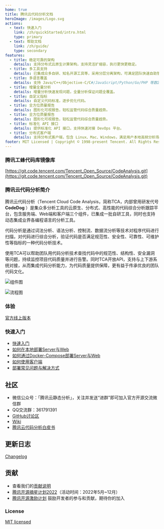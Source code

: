 ```yaml
---
home: true
title: 腾讯云代码分析文档
heroImage: /images/Logo.svg
actions:
  - text: 快速入门
    link: /zh/quickStarted/intro.html
    type: primary
  - text: 帮助文档
    link: /zh/guide/
    type: secondary
features:
  - title: 稳定可靠的架构
    details: 支持分布式云原生计算架构，支持灵活扩缩容，执行更快更稳定。
  - title: 多工具支持
    details: 已集成众多自研、知名开源工具等，采用分层分离架构，可满足团队快速自助管理工具。
  - title: 多语言覆盖
    details: 支持 Java/C++/Objective-C/C#/JavaScript/Python/Go/PHP 等数29种语言，覆盖常用编程语言。
  - title: 增量全量分析
    details: 增量分析快速发现问题，全量分析保证问题全覆盖。
  - title: 自定义指标
    details: 自定义代码标准，逐步优化代码。
  - title: 全方位质量报告
    details: 图形化可视报告，轻松监管代码综合质量趋势。
  - title: 全方位质量报告
    details: 图形化可视报告，轻松监管代码综合质量趋势。
  - title: 标准化 API 接口
    details: 提供标准化 API 接口，支持快速对接 DevOps 平台。
  - title: 分布式客户端
    details: 支持分布式客户端，包含 Linux、Mac、Windows，满足用户本地高频分析场景。
footer: MIT Licensed | Copyright © 1998-present Tencent. All Rights Reserved.
---
```


### 腾讯工蜂代码库镜像库

[https://git.code.tencent.com/Tencent_Open_Source/CodeAnalysis.git](https://git.code.tencent.com/Tencent_Open_Source/CodeAnalysis.git)

### 腾讯云代码分析简介

腾讯云代码分析（Tencent Cloud Code Analysis，简称TCA，内部曾用研发代号 **CodeDog** ）是集众多分析工具的云原生、分布式、高性能的代码综合分析跟踪平台，包含服务端、Web端和客户端三个组件，已集成一批自研工具，同时也支持动态集成业界各编程语言的分析工具。

代码分析是通过词法分析、语法分析、控制流、数据流分析等技术对程序代码进行扫描，对代码进行综合分析，验证代码是否满足规范性、安全性、可靠性、可维护性等指标的一种代码分析技术。

使用TCA可以帮助团队用代码分析技术查找代码中的规范性、结构性、安全漏洞等问题，持续监控项目代码质量并进行告警。同时TCA开放API，支持与上下游系统对接，从而集成代码分析能力，为代码质量提供保障，更有益于传承优良的团队代码文化。  

![组件图](https://tencent.github.io/CodeAnalysis/media/Components.png)

![流程图](https://tencent.github.io/CodeAnalysis/media/Flow.png)

### 体验

[官方线上版本](http://tca.tencent.com)

### 快速入门

- [快速入门](./zh/quickStarted/intro.md)
- [如何在本地部署Server与Web](./zh/quickStarted/deploySever.md#通过源代码)
- [如何通过Docker-Compose部署Server与Web](./zh/quickStarted/deploySever.md#通过docker-compose)
- [如何使用客户端](./zh/quickStarted/deployClient.md)
- [部署常见问题与解决方式](./zh/quickStarted/FAQ.md)

## 社区

- 微信公众号：「腾讯云静态分析」，关注并发送“进群”即可加入官方开源交流微信群
- QQ交流群：361791391  
- [GitHub讨论区](https://github.com/Tencent/CodeAnalysis/discussions)
- [Wiki](https://github.com/Tencent/CodeAnalysis/wiki)
- [腾讯云代码分析白皮书](https://github.com/Tencent/CodeAnalysis/tree/main/腾讯云代码分析白皮书.pdf)

## 更新日志

[Changelog](https://github.com/Tencent/CodeAnalysis/tree/main/CHANGELOG.md)

## 贡献

- 查看我们的[贡献说明](https://github.com/Tencent/CodeAnalysis/tree/main/CONTRIBUTING.md)
- [腾讯开源摘星计划2022](https://github.com/weopenprojects/WeOpen-Star/issues/19#issue-1228583868)（活动时间：2022年5月~12月）
- [腾讯开源激励计划](https://opensource.tencent.com/contribution) 鼓励开发者的参与和贡献，期待你的加入

### License

[MIT licensed](https://github.com/Tencent/CodeAnalysis/tree/main/LICENSE)
